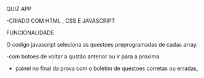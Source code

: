   QUIZ APP 

  -CRIADO COM HTML , CSS E JAVASCRIPT

FUNCIONALIDADE

O codigo javascript seleciona as questoes preprogramadas de cadas array.

-com botoes de voltar a qustão anterior ou ir para a proxima.
- painel no final da prova com o boletim de questoes corretas ou erradas,
